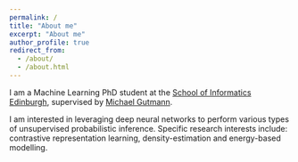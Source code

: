```yaml
---
permalink: /
title: "About me"
excerpt: "About me"
author_profile: true
redirect_from: 
  - /about/
  - /about.html
---
```


I am a Machine Learning PhD student at the [School of Informatics Edinburgh](https://www.ed.ac.uk/informatics), supervised by [Michael Gutmann](https://michaelgutmann.github.io/).

I am interested in leveraging deep neural networks to perform various types of unsupervised probabilistic inference. Specific research interests include: contrastive representation learning, density-estimation and energy-based modelling.
